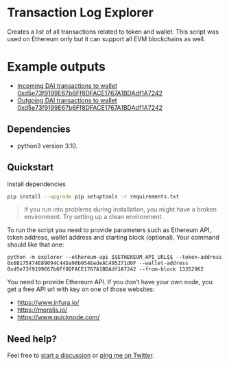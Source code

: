 # Transaction Log Explorer

Creates a list of all transactions related to token and wallet. This script was used on Ethereum only but it can support all EVM blockchains as well.

# Example outputs

* [Incoming DAI transactions to wallet 0xd5e73f9199E67b6Ff8DFACE1767A1BDAdf1A7242](./examples/incoming.csv)
* [Outgoing DAI transactions to wallet 0xd5e73f9199E67b6Ff8DFACE1767A1BDAdf1A7242](./examples/outgoing.csv)

## Dependencies
* python3 version 3.10.

## Quickstart

Install dependencies

```bash
pip install --upgrade pip setuptools -r requirements.txt
```

> If you run into problems during installation, you might have a broken environment. Try setting up a clean environment.

To run the script you need to provide parameters such as Ethereum API, token address, wallet address and starting block (optional). Your command should like that one:

```
python -m explorer --ethereum-api $$ETHEREUM_API_URL$$ --token-address 0x6B175474E89094C44Da98b954EedeAC495271d0F --wallet-address 0xd5e73f9199E67b6Ff8DFACE1767A1BDAdf1A7242 --from-block 13352962
```

You need to provide Ethereum API. If you don’t have your own node, you get a free API url with key on one of those websites:

* https://www.infura.io/
* https://moralis.io/
* https://www.quicknode.com/

## Need help?

Feel free to [start a discussion](https://github.com/mateuszsokola/token-transaction-log-explorer/discussions) or [ping me on Twitter](https://twitter.com/msokola).